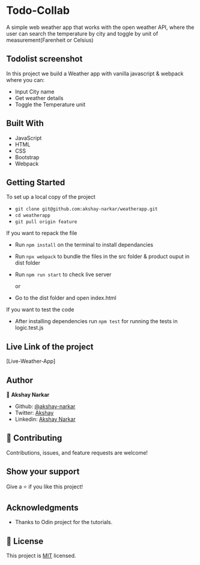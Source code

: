 # Todo-Collab

A simple web weather app that works with the open weather API, where the user can search the temperature by city and toggle by unit of measurement(Farenheit or Celsius)

## Todolist screenshot

<!-- <img src="/src/screenshot.png" width="65%"/> -->

In this project we build a Weather app with vanilla javascript & webpack where you can:

- Input City name
- Get weather details
- Toggle the Temperature unit

## Built With

- JavaScript
- HTML
- CSS
- Bootstrap
- Webpack

## Getting Started

To set up a local copy of the project

- `git clone git@github.com:akshay-narkar/weatherapp.git`
- `cd weatherapp`
- `git pull origin feature`

If you want to repack the file

- Run `npm install` on the terminal to install dependancies
- Run `npx webpack` to bundle the files in the src folder & product ouput in dist folder
- Run `npm run start` to check live server

  or

- Go to the dist folder and open index.html

If you want to test the code

- After installing dependencies run `npm test` for running the tests in logic.test.js

## Live Link of the project

[Live-Weather-App]

## Author

👤 **Akshay Narkar**

- Github: [@akshay-narkar](https://github.com/akshay-narkar)
- Twitter: [Akshay](https://www.twitter.com/akidoit)
- Linkedin: [Akshay Narkar](https://www.linkedin.com/in/akshaynarkar25/)

## 🤝 Contributing

Contributions, issues, and feature requests are welcome!

## Show your support

Give a ⭐️ if you like this project!

## Acknowledgments

- Thanks to Odin project for the tutorials.

## 📝 License

This project is [MIT](LICENSE) licensed.

